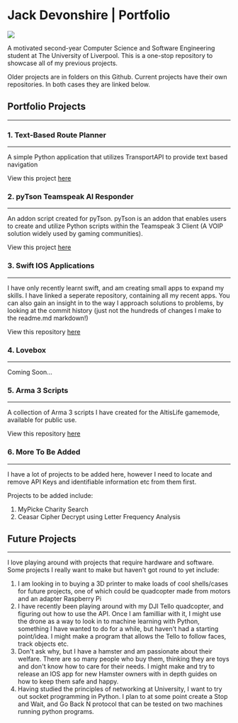 # Jack Devonshire | Portfolio

![](https://img.shields.io/github/followers/jackdevonshire?style=social)

A motivated second-year Computer Science and Software Engineering student at The University of Liverpool. This is a one-stop repository to showcase all of my previous projects.

Older projects are in folders on this Github. Current projects have their own repositories. In both cases they are linked below.


## Portfolio Projects
----

### 1. Text-Based Route Planner
----

A simple Python application that utilizes TransportAPI to provide text based navigation

View this project [here](https://github.com/jackdevo/Portfolio/tree/main/Text%20Based%20Route%20Planner)


### 2. pyTson Teamspeak AI Responder
----

An addon script created for pyTson. pyTson is an addon that enables users to create and utilize Python scripts within the Teamspeak 3 Client (A VOIP solution widely used by gaming communities).

View this project [here](https://github.com/jackdevo/Portfolio/tree/main/Teamspeak%20AI%20Responder)

### 3. Swift IOS Applications
----

I have only recently learnt swift, and am creating small apps to expand my skills. I have linked a seperate repository, containing all my recent apps. You can also gain an insight in to the way I approach solutions to problems, by looking at the commit history (just not the hundreds of changes I make to the readme.md markdown!)

View this repository [here](https://github.com/jackdevo/Public-IOS-Projects)


### 4. Lovebox
----

Coming Soon...

### 5. Arma 3 Scripts
----

A collection of Arma 3 scripts I have created for the AltisLife gamemode, available for public use.

View this repository [here](https://github.com/jackdevo/Arma-3-Scripts)

### 6. More To Be Added
----

I have a lot of projects to be added here, however I need to locate and remove API Keys and identifiable information etc from them first.

Projects to be added include:
1. MyPicke Charity Search
2. Ceasar Cipher Decrypt using Letter Frequency Analysis

## Future Projects
----

I love playing around with projects that require hardware and software. Some projects I really want to make but haven't got round to yet include:
1. I am looking in to buying a 3D printer to make loads of cool shells/cases for future projects, one of which could be quadcopter made from motors and an adapter Raspberry Pi
2. I have recently been playing around with my DJI Tello quadcopter, and figuring out how to use the API. Once I am familliar with it, I might use the drone as a way to look in to machine learning with Python, something I have wanted to do for a while, but haven't had a starting point/idea. I might make a program that allows the Tello to follow faces, track objects etc.
3. Don't ask why, but I have a hamster and am passionate about their welfare. There are so many people who buy them, thinking they are toys and don't know how to care for their needs. I might make and try to release an IOS app for new Hamster owners with in depth guides on how to keep them safe and happy.
4. Having studied the principles of networking at University, I want to try out socket programming in Python. I plan to at some point create a Stop and Wait, and Go Back N protocol that can be tested on two machines running python programs.
